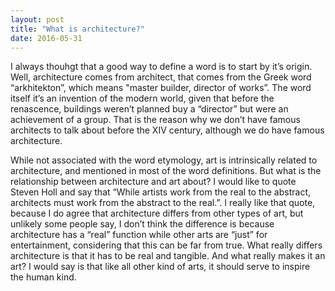 ```yaml
---
layout: post
title: "What is architecture?"
date: 2016-05-31
---
```


I always thouhgt that a good way to define a word is to start by it’s origin. Well, architecture comes from architect, that comes from the Greek word “arkhitekton”, which means "master builder, director of works”. The word itself it’s an invention of the modern world, given that before the renascence, buildings weren’t planned buy a “director” but were an achievement of a group. That is the reason why we don’t have famous architects to talk about before the XIV century, although we do have famous architecture.

While not associated with the word etymology, art is intrinsically related to architecture, and mentioned in most of the word definitions. But what is the relationship between architecture and art about? I would like to quote Steven Holl and say that “While artists work from the real to the abstract, architects must work from the abstract to the real.”. I really like that quote, because I do agree that architecture differs from other types of art, but unlikely some people say, I don’t think the difference is because architecture has a “real” function while other arts are “just” for entertainment, considering that this can be far from true. What really differs architecture is that it has to be real and tangible. And what really makes it an art? I would say is that like all other kind of arts, it should serve to inspire the human kind.
